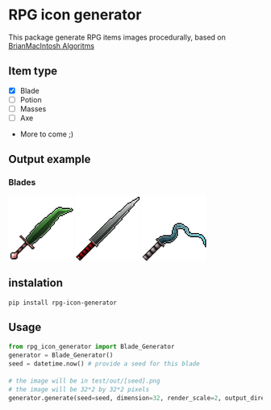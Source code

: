 # RPG icon generator

This package generate RPG items images procedurally, based on [BrianMacIntosh Algoritms](https://github.com/BrianMacIntosh/icon-machine)

## Item type
  - [x] Blade
  - [ ] Potion
  - [ ] Masses
  - [ ] Axe
  - More to come ;)

## Output example
### Blades
![Blade_1](https://raw.githubusercontent.com/Kl0ven/rpg-icon-generator/master/docs/Blade_1.png) ![Blade_2](https://raw.githubusercontent.com/Kl0ven/rpg-icon-generator/master/docs/Blade_2.png) ![Blade_3](https://raw.githubusercontent.com/Kl0ven/rpg-icon-generator/master/docs/Blade_3.png)



## instalation 

```
pip install rpg-icon-generator
```
## Usage

```python
from rpg_icon_generator import Blade_Generator
generator = Blade_Generator()
seed = datetime.now() # provide a seed for this blade 

# the image will be in test/out/[seed].png
# the image will be 32*2 by 32*2 pixels
generator.generate(seed=seed, dimension=32, render_scale=2, output_directory='test/out/')
```